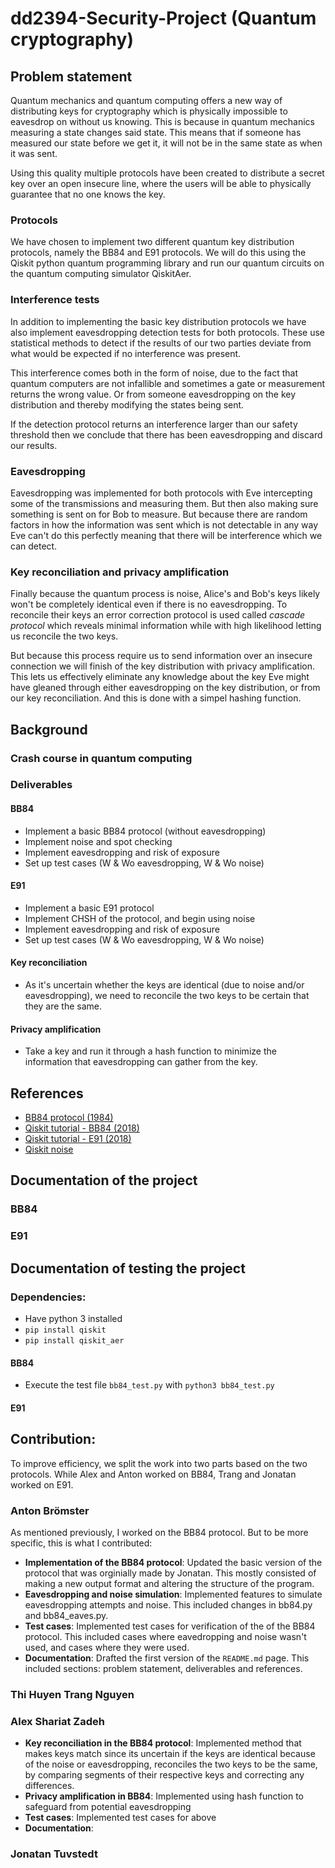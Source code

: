 # dd2394-Security-Project (Quantum cryptography)

## Problem statement

Quantum mechanics and quantum computing offers a new way of distributing keys for cryptography which is physically impossible to eavesdrop on without us knowing. This is because in quantum mechanics measuring a state changes said state. This means that if someone has measured our state before we get it, it will not be in the same state as when it was sent.

Using this quality multiple protocols have been created to distribute a secret key over an open insecure line, where the users will be able to physically guarantee that no one knows the key.

### Protocols
We have chosen to implement two different quantum key distribution protocols, namely the BB84 and E91 protocols. We will do this using the Qiskit python quantum programming library and run our quantum circuits on the quantum computing simulator QiskitAer.

### Interference tests
In addition to implementing the basic key distribution protocols we have also implement eavesdropping detection tests for both protocols. These use statistical methods to detect if the results of our two parties deviate from what would be expected if no interference was present.

This interference comes both in the form of noise, due to the fact that quantum computers are not infallible and sometimes a gate or measurement returns the wrong value. Or from someone eavesdropping on the key distribution and thereby modifying the states being sent.

If the detection protocol returns an interference larger than our safety threshold then we conclude that there has been eavesdropping and discard our results.

### Eavesdropping
Eavesdropping was implemented for both protocols with Eve intercepting some of the transmissions and measuring them. But then also making sure something is sent on for Bob to measure. But because there are random factors in how the information was sent which is not detectable in any way Eve can't do this perfectly meaning that there will be interference which we can detect. 

### Key reconciliation and privacy amplification
Finally because the quantum process is noise, Alice's and Bob's keys likely won't be completely identical even if there is no eavesdropping. To reconcile their keys an error correction protocol is used called *cascade protocol* which reveals minimal information while with high likelihood letting us reconcile the two keys.

But because this process require us to send information over an insecure connection we will finish of the key distribution with privacy amplification. This lets us effectively eliminate any knowledge about the key Eve might have gleaned through either eavesdropping on the key distribution, or from our key reconciliation. And this is done with a simpel hashing function.

## Background

### Crash course in quantum computing

### Deliverables

#### BB84
- Implement a basic BB84 protocol (without eavesdropping)
- Implement noise and spot checking
- Implement eavesdropping and risk of exposure
- Set up test cases (W & Wo eavesdropping, W & Wo noise)
#### E91
- Implement a basic E91 protocol 
- Implement CHSH of the protocol, and begin using noise
- Implement eavesdropping and risk of exposure
- Set up test cases (W & Wo eavesdropping, W & Wo noise)
#### Key reconciliation
- As it's uncertain whether the keys are identical (due to noise and/or eavesdropping), we need to reconcile the two keys to be  certain that they are the same.
#### Privacy amplification
- Take a key and run it through a hash function to minimize the information that eavesdropping can gather from the key. 

## References
- [BB84 protocol (1984)](https://github.com/qmunitytech/Tutorials/blob/main/intermediate/The%20BB84%20Quantum%20Cryptography%20algorithm.ipynb)
- [Qiskit tutorial - BB84 (2018)](https://github.com/qiskit-community/qiskit-community-tutorials/blob/master/awards/teach_me_qiskit_2018/quantum_cryptography_qkd/Quantum_Cryptography2.ipynb)
- [Qiskit tutorial - E91 (2018)](https://github.com/qiskit-community/qiskit-community-tutorials/blob/master/awards/teach_me_qiskit_2018/e91_qkd/e91_quantum_key_distribution_protocol.ipynb)
- [Qiskit noise](https://qiskit.github.io/qiskit-aer/tutorials/3_building_noise_models.html)

## Documentation of the project

### BB84

### E91

## Documentation of testing the project

### Dependencies:
- Have python 3 installed
- `pip install qiskit`
- `pip install qiskit_aer`

#### BB84 
- Execute the test file `bb84_test.py` with `python3 bb84_test.py`

#### E91

## Contribution: 

To improve efficiency, we split the work into two parts based on the two protocols. While Alex and Anton worked on BB84, Trang and Jonatan worked on E91. 

### Anton Brömster
As mentioned previously, I worked on the BB84 protocol. But to be more specific, this is what I contributed:

- **Implementation of the BB84 protocol**: Updated the basic version of the protocol that was orginially made by Jonatan. This mostly consisted of making a new output format and altering the structure of the program.  
- **Eavesdropping and noise simulation**: Implemented features to simulate eavesdropping attempts and noise. This included changes in bb84.py and bb84_eaves.py. 
- **Test cases**: Implemented test cases for verification of the of the BB84 protocol. This included cases where eavedropping and noise wasn't used, and cases where they were used. 
- **Documentation**: Drafted the first version of the `README.md` page. This included sections: problem statement, deliverables and references. 

### Thi Huyen Trang Nguyen

### Alex Shariat Zadeh
- **Key reconciliation in the BB84 protocol**: Implemented method that makes keys match since its uncertain if the keys are identical because of the noise or eavesdropping, reconciles the two keys to be the same, by comparing segments of their respective keys and correcting any differences.
- **Privacy amplification in BB84**: Implemented using hash function to safeguard from potential eavesdropping
- **Test cases**: Implemented test cases for above
- **Documentation**:
### Jonatan Tuvstedt
